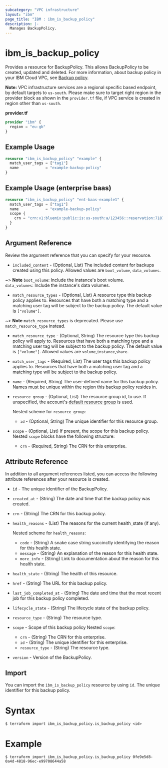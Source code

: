```yaml
---
subcategory: "VPC infrastructure"
layout: "ibm"
page_title: "IBM : ibm_is_backup_policy"
description: |-
  Manages BackupPolicy.
---
```


# ibm_is_backup_policy

Provides a resource for BackupPolicy. This allows BackupPolicy to be created, updated and deleted. For more information, about backup policy in your IBM Cloud VPC, see [Backup policy](https://cloud.ibm.com/docs/vpc?topic=vpc-backup-policy-create).

**Note:** 
VPC infrastructure services are a regional specific based endpoint, by default targets to `us-south`. Please make sure to target right region in the provider block as shown in the `provider.tf` file, if VPC service is created in region other than `us-south`.


**provider.tf**

```terraform
provider "ibm" {
  region = "eu-gb"
}
```

## Example Usage

```terraform
resource "ibm_is_backup_policy" "example" {
  match_user_tags = ["tag1"]
  name            = "example-backup-policy"
}
```

## Example Usage (enterprise baas)

```terraform
resource "ibm_is_backup_policy" "ent-baas-example1" {
  match_user_tags = ["tag1"]
  name            = "example-backup-policy"
  scope {
    crn = "crn:v1:bluemix:public:is:us-south:a/123456::reservation:7187-ba49df72-37b8-43ac-98da-f8e029de0e63"
  }
}
```

## Argument Reference

Review the argument reference that you can specify for your resource.
- `included_content` - (Optional, List) The included content for backups created using this policy. Allowed values are `boot_volume`, `data_volumes`.

~> **Note**
  `boot_volume`: Include the instance's boot volume.</br>
  `data_volumes`: Include the instance's data volumes.
- `match_resource_types` - (Optional, List) A resource type this backup policy applies to. Resources that have both a matching type and a matching user tag will be subject to the backup policy. The default value is `["volume"]`.

~> **Note**
  `match_resource_types` is deprecated. Please use `match_resource_type` instead.
- `match_resource_type` - (Optional, String) The resource type this backup policy will apply to. Resources that have both a matching type and a matching user tag will be subject to the backup policy. The default value is `["volume"]`. Allowed values are `volume`,`instance`,`share`.
- `match_user_tags` - (Required, List) The user tags this backup policy applies to. Resources that have both a matching user tag and a matching type will be subject to the backup policy.
- `name` - (Required, String) The user-defined name for this backup policy. Names must be unique within the region this backup policy resides in. 
- `resource_group` - (Optional, List) The resource group id, to use. If unspecified, the account's [default resource group](https://cloud.ibm.com/apidocs/resource-manager#introduction) is used.

  Nested scheme for `resource_group`: 
  - `id` - (Optional, String) The unique identifier for this resource group.
- `scope` - (Optional, List) If present, the scope for this backup policy.
  Nested `scope` blocks have the following structure:
  - `crn` - (Required, String) The CRN for this enterprise.
  
## Attribute Reference

In addition to all argument references listed, you can access the following attribute references after your resource is created.

- `id` - The unique identifier of the BackupPolicy.
- `created_at` - (String) The date and time that the backup policy was created.
- `crn` - (String) The CRN for this backup policy.
- `health_reasons` - (List) The reasons for the current health_state (if any).

  Nested scheme for `health_reasons`:
  - `code` - (String) A snake case string succinctly identifying the reason for this health state.
  - `message` - (String) An explanation of the reason for this health state.
  - `more_info` - (String) Link to documentation about the reason for this health state.
- `health_state` - (String) The health of this resource.
- `href` - (String) The URL for this backup policy.
- `last_job_completed_at` - (String) The date and time that the most recent job for this backup policy completed.
- `lifecycle_state` - (String) The lifecycle state of the backup policy.
- `resource_type` - (String) The resource type.
- `scope` - Scope of this backup policy
  Nested `scope`:
  - `crn` - (String) The CRN for this enterprise.
  - `id` - (String) The unique identifier for this enterprise.
  - `resource_type` - (String) The resource type.
- `version` - Version of the BackupPolicy.

## Import

You can import the `ibm_is_backup_policy` resource by using `id`. The unique identifier for this backup policy.

# Syntax
```
$ terraform import ibm_is_backup_policy.is_backup_policy <id>
```

# Example
```
$ terraform import ibm_is_backup_policy.is_backup_policy 0fe9e5d8-0a4d-4818-96ec-e99708644a58
```
